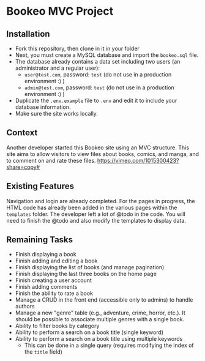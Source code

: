 # Bookeo MVC Project

## Installation
* Fork this repository, then clone in it in your folder
* Next, you must create a MySQL database and import the `bookeo.sql` file.
* The database already contains a data set including two users (an administrator and a regular user):
    * `user@test.com`, password: `test` (do not use in a production environment :) )
    * `admin@test.com`, password: `test` (do not use in a production environment :) )
* Duplicate the `.env.example` file to `.env` and edit it to include your database information.
* Make sure the site works locally.

## Context
Another developer started this Bookeo site using an MVC structure. This site aims to allow visitors to view files about books, comics, and manga, and to comment on and rate these files.
https://vimeo.com/1015300423?share=copy#

## Existing Features
Navigation and login are already completed. For the pages in progress, the HTML code has already been added in the various pages within the `templates` folder. The developer left a lot of @todo in the code.
You will need to finish the @todo and also modify the templates to display data.

## Remaining Tasks
* Finish displaying a book
* Finish adding and editing a book
* Finish displaying the list of books (and manage pagination)
* Finish displaying the last three books on the home page
* Finish creating a user account
* Finish adding comments
* Finish the ability to rate a book
* Manage a CRUD in the front end (accessible only to admins) to handle authors
* Manage a new "genre" table (e.g., adventure, crime, horror, etc.). It should be possible to associate multiple genres with a single book.
* Ability to filter books by category
* Ability to perform a search on a book title (single keyword)
* Ability to perform a search on a book title using multiple keywords
    * This can be done in a single query (requires modifying the index of the `title` field)
